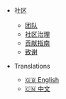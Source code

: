 - 社区
  - [团队](zh/community/team.md)
  - [社区治理](zh/governance.md)
  - [贡献指南](zh/contributing.md)
  - [致谢](zh/community/thank-you.md)

- Translations
  - [:uk: English](/en/)
  - [:cn: 中文](/zh/)